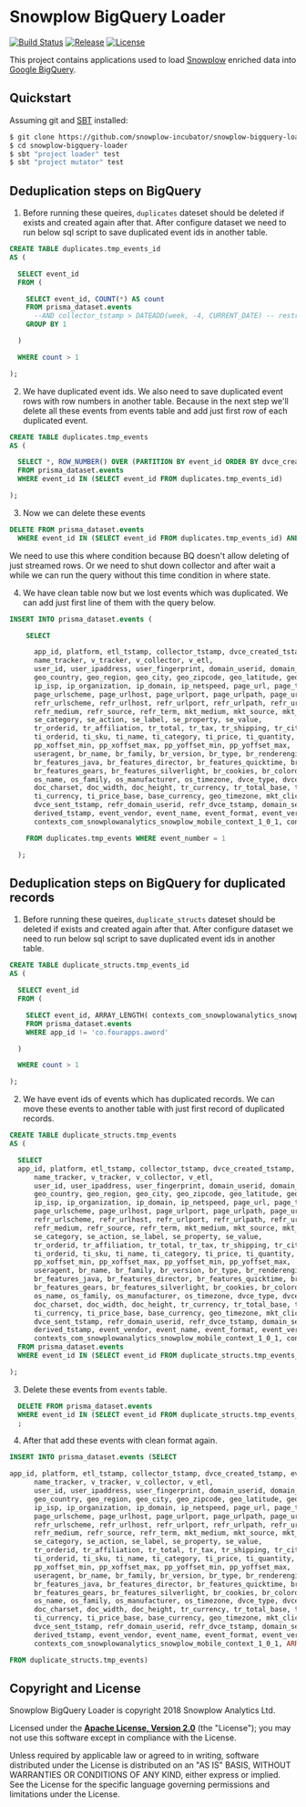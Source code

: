# Snowplow BigQuery Loader

[![Build Status][travis-image]][travis]
[![Release][release-image]][releases]
[![License][license-image]][license]

This project contains applications used to load [Snowplow][snowplow] enriched data into [Google BigQuery][bigquery].

## Quickstart

Assuming git and [SBT][sbt] installed:

```bash
$ git clone https://github.com/snowplow-incubator/snowplow-bigquery-loader
$ cd snowplow-bigquery-loader
$ sbt "project loader" test
$ sbt "project mutator" test
```

## Deduplication steps on BigQuery

1. Before running these queires, `duplicates` dateset should be deleted if exists and created again after that. After configure dataset we need to run below sql script to save duplicated event ids in another table.

```sql
CREATE TABLE duplicates.tmp_events_id
AS (

  SELECT event_id
  FROM (

    SELECT event_id, COUNT(*) AS count
    FROM prisma_dataset.events
      --AND collector_tstamp > DATEADD(week, -4, CURRENT_DATE) -- restricts table scan for the previous 4 weeks to make queries more efficient; uncomment after running the first time
    GROUP BY 1

  )

  WHERE count > 1

);
```

2. We have duplicated event ids. We also need to save duplicated event rows with row numbers in another table. Because in the next step we'll delete all these events from events table and add just first row of each duplicated event.

```sql
CREATE TABLE duplicates.tmp_events
AS (

  SELECT *, ROW_NUMBER() OVER (PARTITION BY event_id ORDER BY dvce_created_tstamp) as event_number
  FROM prisma_dataset.events
  WHERE event_id IN (SELECT event_id FROM duplicates.tmp_events_id)

);
```

3. Now we can delete these events

```sql
DELETE FROM prisma_dataset.events
  WHERE event_id IN (SELECT event_id FROM duplicates.tmp_events_id) AND collector_tstamp < TIMESTAMP_SUB(CURRENT_TIMESTAMP(), INTERVAL 40 MINUTE);
```

We need to use this where condition because BQ doesn't allow deleting of just streamed rows. Or we need to shut down collector and after wait a while we can run the query without this time condition in where state.

4. We have clean table now but we lost events which was duplicated. We can add just first line of them with the query below.

```sql
INSERT INTO prisma_dataset.events (

    SELECT

      app_id, platform, etl_tstamp, collector_tstamp, dvce_created_tstamp, event, event_id, txn_id,
      name_tracker, v_tracker, v_collector, v_etl,
      user_id, user_ipaddress, user_fingerprint, domain_userid, domain_sessionidx, network_userid,
      geo_country, geo_region, geo_city, geo_zipcode, geo_latitude, geo_longitude, geo_region_name,
      ip_isp, ip_organization, ip_domain, ip_netspeed, page_url, page_title, page_referrer,
      page_urlscheme, page_urlhost, page_urlport, page_urlpath, page_urlquery, page_urlfragment,
      refr_urlscheme, refr_urlhost, refr_urlport, refr_urlpath, refr_urlquery, refr_urlfragment,
      refr_medium, refr_source, refr_term, mkt_medium, mkt_source, mkt_term, mkt_content, mkt_campaign,
      se_category, se_action, se_label, se_property, se_value,
      tr_orderid, tr_affiliation, tr_total, tr_tax, tr_shipping, tr_city, tr_state, tr_country,
      ti_orderid, ti_sku, ti_name, ti_category, ti_price, ti_quantity,
      pp_xoffset_min, pp_xoffset_max, pp_yoffset_min, pp_yoffset_max,
      useragent, br_name, br_family, br_version, br_type, br_renderengine, br_lang, br_features_pdf, br_features_flash,
      br_features_java, br_features_director, br_features_quicktime, br_features_realplayer, br_features_windowsmedia,
      br_features_gears, br_features_silverlight, br_cookies, br_colordepth, br_viewwidth, br_viewheight,
      os_name, os_family, os_manufacturer, os_timezone, dvce_type, dvce_ismobile, dvce_screenwidth, dvce_screenheight,
      doc_charset, doc_width, doc_height, tr_currency, tr_total_base, tr_tax_base, tr_shipping_base,
      ti_currency, ti_price_base, base_currency, geo_timezone, mkt_clickid, mkt_network, etl_tags,
      dvce_sent_tstamp, refr_domain_userid, refr_dvce_tstamp, domain_sessionid,
      derived_tstamp, event_vendor, event_name, event_format, event_version, event_fingerprint, true_tstamp,
      contexts_com_snowplowanalytics_snowplow_mobile_context_1_0_1, contexts_com_snowplowanalytics_snowplow_client_session_1_0_1, unstruct_event_com_snowplowanalytics_snowplow_screen_view_1_0_0, unstruct_event_com_snowplowanalytics_snowplow_application_error_1_0_0, contexts_com_snowplowanalytics_snowplow_geolocation_context_1_1_0, unstruct_event_com_snowplowanalytics_snowplow_timing_1_0_0, contexts_com_snowplowanalytics_mobile_application_1_0_0, unstruct_event_com_snowplowanalytics_snowplow_application_background_1_0_0, contexts_com_snowplowanalytics_mobile_screen_1_0_0, unstruct_event_com_snowplowanalytics_mobile_screen_view_1_0_0, unstruct_event_com_snowplowanalytics_snowplow_link_click_1_0_1, unstruct_event_com_snowplowanalytics_mobile_application_install_1_0_0, unstruct_event_com_snowplowanalytics_snowplow_application_foreground_1_0_0

    FROM duplicates.tmp_events WHERE event_number = 1

  );
```

## Deduplication steps on BigQuery for duplicated records

1. Before running these queires, `duplicate_structs` dateset should be deleted if exists and created again after that. After configure dataset we need to run below sql script to save duplicated event ids in another table.

```sql
CREATE TABLE duplicate_structs.tmp_events_id
AS (

  SELECT event_id
  FROM (

    SELECT event_id, ARRAY_LENGTH( contexts_com_snowplowanalytics_snowplow_client_session_1_0_1 ) AS count
    FROM prisma_dataset.events
    WHERE app_id != 'co.fourapps.aword'

  )

  WHERE count > 1

);
```

2. We have event ids of events which has duplicated records. We can move these events to another table with just first record of duplicated records.

```sql
CREATE TABLE duplicate_structs.tmp_events
AS (

  SELECT
  app_id, platform, etl_tstamp, collector_tstamp, dvce_created_tstamp, event, event_id, txn_id,
      name_tracker, v_tracker, v_collector, v_etl,
      user_id, user_ipaddress, user_fingerprint, domain_userid, domain_sessionidx, network_userid,
      geo_country, geo_region, geo_city, geo_zipcode, geo_latitude, geo_longitude, geo_region_name,
      ip_isp, ip_organization, ip_domain, ip_netspeed, page_url, page_title, page_referrer,
      page_urlscheme, page_urlhost, page_urlport, page_urlpath, page_urlquery, page_urlfragment,
      refr_urlscheme, refr_urlhost, refr_urlport, refr_urlpath, refr_urlquery, refr_urlfragment,
      refr_medium, refr_source, refr_term, mkt_medium, mkt_source, mkt_term, mkt_content, mkt_campaign,
      se_category, se_action, se_label, se_property, se_value,
      tr_orderid, tr_affiliation, tr_total, tr_tax, tr_shipping, tr_city, tr_state, tr_country,
      ti_orderid, ti_sku, ti_name, ti_category, ti_price, ti_quantity,
      pp_xoffset_min, pp_xoffset_max, pp_yoffset_min, pp_yoffset_max,
      useragent, br_name, br_family, br_version, br_type, br_renderengine, br_lang, br_features_pdf, br_features_flash,
      br_features_java, br_features_director, br_features_quicktime, br_features_realplayer, br_features_windowsmedia,
      br_features_gears, br_features_silverlight, br_cookies, br_colordepth, br_viewwidth, br_viewheight,
      os_name, os_family, os_manufacturer, os_timezone, dvce_type, dvce_ismobile, dvce_screenwidth, dvce_screenheight,
      doc_charset, doc_width, doc_height, tr_currency, tr_total_base, tr_tax_base, tr_shipping_base,
      ti_currency, ti_price_base, base_currency, geo_timezone, mkt_clickid, mkt_network, etl_tags,
      dvce_sent_tstamp, refr_domain_userid, refr_dvce_tstamp, domain_sessionid,
      derived_tstamp, event_vendor, event_name, event_format, event_version, event_fingerprint, true_tstamp,
      contexts_com_snowplowanalytics_snowplow_mobile_context_1_0_1, contexts_com_snowplowanalytics_snowplow_client_session_1_0_1[OFFSET(0)] AS contexts_com_snowplowanalytics_snowplow_client_session_1_0_1, unstruct_event_com_snowplowanalytics_snowplow_screen_view_1_0_0, unstruct_event_com_snowplowanalytics_snowplow_application_error_1_0_0, contexts_com_snowplowanalytics_snowplow_geolocation_context_1_1_0, unstruct_event_com_snowplowanalytics_snowplow_timing_1_0_0, contexts_com_snowplowanalytics_mobile_application_1_0_0, unstruct_event_com_snowplowanalytics_snowplow_application_background_1_0_0, contexts_com_snowplowanalytics_mobile_screen_1_0_0, unstruct_event_com_snowplowanalytics_mobile_screen_view_1_0_0, unstruct_event_com_snowplowanalytics_snowplow_link_click_1_0_1, unstruct_event_com_snowplowanalytics_mobile_application_install_1_0_0, unstruct_event_com_snowplowanalytics_snowplow_application_foreground_1_0_0
  FROM prisma_dataset.events
  WHERE event_id IN (SELECT event_id FROM duplicate_structs.tmp_events_id) AND app_id != 'co.fourapps.aword'

);
```

3. Delete these events from `events` table.

```sql
  DELETE FROM prisma_dataset.events
  WHERE event_id IN (SELECT event_id FROM duplicate_structs.tmp_events_id) AND collector_tstamp < TIMESTAMP_SUB(CURRENT_TIMESTAMP(), INTERVAL 40 MINUTE)
  ;
```

4. After that add these events with clean format again.

```sql
INSERT INTO prisma_dataset.events (SELECT

app_id, platform, etl_tstamp, collector_tstamp, dvce_created_tstamp, event, event_id, txn_id,
      name_tracker, v_tracker, v_collector, v_etl,
      user_id, user_ipaddress, user_fingerprint, domain_userid, domain_sessionidx, network_userid,
      geo_country, geo_region, geo_city, geo_zipcode, geo_latitude, geo_longitude, geo_region_name,
      ip_isp, ip_organization, ip_domain, ip_netspeed, page_url, page_title, page_referrer,
      page_urlscheme, page_urlhost, page_urlport, page_urlpath, page_urlquery, page_urlfragment,
      refr_urlscheme, refr_urlhost, refr_urlport, refr_urlpath, refr_urlquery, refr_urlfragment,
      refr_medium, refr_source, refr_term, mkt_medium, mkt_source, mkt_term, mkt_content, mkt_campaign,
      se_category, se_action, se_label, se_property, se_value,
      tr_orderid, tr_affiliation, tr_total, tr_tax, tr_shipping, tr_city, tr_state, tr_country,
      ti_orderid, ti_sku, ti_name, ti_category, ti_price, ti_quantity,
      pp_xoffset_min, pp_xoffset_max, pp_yoffset_min, pp_yoffset_max,
      useragent, br_name, br_family, br_version, br_type, br_renderengine, br_lang, br_features_pdf, br_features_flash,
      br_features_java, br_features_director, br_features_quicktime, br_features_realplayer, br_features_windowsmedia,
      br_features_gears, br_features_silverlight, br_cookies, br_colordepth, br_viewwidth, br_viewheight,
      os_name, os_family, os_manufacturer, os_timezone, dvce_type, dvce_ismobile, dvce_screenwidth, dvce_screenheight,
      doc_charset, doc_width, doc_height, tr_currency, tr_total_base, tr_tax_base, tr_shipping_base,
      ti_currency, ti_price_base, base_currency, geo_timezone, mkt_clickid, mkt_network, etl_tags,
      dvce_sent_tstamp, refr_domain_userid, refr_dvce_tstamp, domain_sessionid,
      derived_tstamp, event_vendor, event_name, event_format, event_version, event_fingerprint, true_tstamp,
      contexts_com_snowplowanalytics_snowplow_mobile_context_1_0_1, ARRAY<STRUCT<session_id STRING, session_index INT64, storage_mechanism STRING, user_id STRING, first_event_id STRING, previous_session_id STRING>>[contexts_com_snowplowanalytics_snowplow_client_session_1_0_1] AS contexts_com_snowplowanalytics_snowplow_client_session_1_0_1, unstruct_event_com_snowplowanalytics_snowplow_screen_view_1_0_0, unstruct_event_com_snowplowanalytics_snowplow_application_error_1_0_0, contexts_com_snowplowanalytics_snowplow_geolocation_context_1_1_0, unstruct_event_com_snowplowanalytics_snowplow_timing_1_0_0, contexts_com_snowplowanalytics_mobile_application_1_0_0, unstruct_event_com_snowplowanalytics_snowplow_application_background_1_0_0, contexts_com_snowplowanalytics_mobile_screen_1_0_0, unstruct_event_com_snowplowanalytics_mobile_screen_view_1_0_0, unstruct_event_com_snowplowanalytics_snowplow_link_click_1_0_1, unstruct_event_com_snowplowanalytics_mobile_application_install_1_0_0, unstruct_event_com_snowplowanalytics_snowplow_application_foreground_1_0_0

FROM duplicate_structs.tmp_events)
```

## Copyright and License

Snowplow BigQuery Loader is copyright 2018 Snowplow Analytics Ltd.

Licensed under the **[Apache License, Version 2.0][license]** (the "License");
you may not use this software except in compliance with the License.

Unless required by applicable law or agreed to in writing, software
distributed under the License is distributed on an "AS IS" BASIS,
WITHOUT WARRANTIES OR CONDITIONS OF ANY KIND, either express or implied.
See the License for the specific language governing permissions and
limitations under the License.

[snowplow]: https://github.com/snowplow/snowplow/
[bigquery]: https://cloud.google.com/bigquery/
[sbt]: https://www.scala-sbt.org/

[license-image]: http://img.shields.io/badge/license-Apache--2-blue.svg?style=flat
[license]: http://www.apache.org/licenses/LICENSE-2.0

[travis]: https://travis-ci.org/snowplow-incubator/snowplow-bigquery-loader
[travis-image]: https://travis-ci.org/snowplow-incubator/snowplow-bigquery-loader.png?branch=master

[release-image]: http://img.shields.io/badge/release-0.1.0-blue.svg?style=flat
[releases]: https://github.com/snowplow-incubator/snowplow-bigquery-loader

[techdocs-image]: https://d3i6fms1cm1j0i.cloudfront.net/github/images/techdocs.png
[setup-image]: https://d3i6fms1cm1j0i.cloudfront.net/github/images/setup.png
[contributing-image]: https://d3i6fms1cm1j0i.cloudfront.net/github/images/contributing.png

[techdocs]: https://github.com/snowplow-incubator/snowplow-bigquery-loader/wiki
[setup]: https://github.com/snowplow-incubator/snowplow-bigquery-loader/wiki/Setup-guide
[contributing]: https://github.com/snowplow/snowplow/wiki/Contributing
